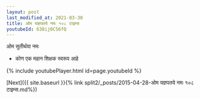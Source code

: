 ```yaml
---
layout: post
last_modified_at: 2021-03-30
title: ओम यज्ञपतये नमः १०८ टाइम्स
youtubeId: 638ij0C56fQ
---
```

 
 
 ओम सुतीर्थया नमः  
 
 -  कोण एक महान शिक्षक स्वरूप आहे 
 
  
 
  
 
 
 
 
 
 


{% include youtubePlayer.html id=page.youtubeId %}
 
[Next]({{ site.baseurl }}{% link  split2/_posts/2015-04-28-ओम यज्ञपतये नमः १०८ टाइम्स.md%})
 
